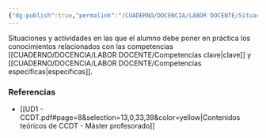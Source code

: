 ```yaml
---
{"dg-publish":true,"permalink":"/CUADERNO/DOCENCIA/LABOR DOCENTE/Situaciones de aprendizaje/"}
---
```


Situaciones y actividades en las que el alumno debe poner en práctica los conocimientos relacionados con las competencias [[CUADERNO/DOCENCIA/LABOR DOCENTE/Competencias clave\|clave]] y [[CUADERNO/DOCENCIA/LABOR DOCENTE/Competencias específicas\|específicas]].

### Referencias
- [[UD1 - CCDT.pdf#page=8&selection=13,0,33,39&color=yellow|Contenidos teóricos de CCDT - Máster profesorado]]
 
